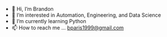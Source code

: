 - 👋 Hi, I’m Brandon
- 👀 I’m interested in Automation, Engineering, and Data Science
- 🌱 I’m currently learning Python
- 📫 How to reach me ... 
 bparis1999@gmail.com
<!---
bparis1999/bparis1999 is a ✨ special ✨ repository because its `README.md` (this file) appears on your GitHub profile.
You can click the Preview link to take a look at your changes.
--->
